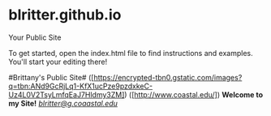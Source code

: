 blritter.github.io
=====================

Your Public Site

To get started, open the index.html file to find instructions and examples. You'll start your editing there!

#Brittany's Public Site#
([https://encrypted-tbn0.gstatic.com/images?q=tbn:ANd9GcRjLq1-KfX1ucPze9pzdxkeC-Uz4L0V2TsyLmfqEaJ7Hldmy3ZM])
([http://www.coastal.edu/])
**Welcome to my Site!**
*blritter@g.coaastal.edu*
